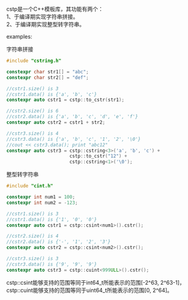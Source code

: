 cstp是一个C++模板库，其功能有两个：  
1、于编译期实现字符串拼接。  
2、于编译期实现整型转字符串。  

examples:

字符串拼接
```cpp
#include "cstring.h"

constexpr char str1[] = "abc";
constexpr char str2[] = "def";

//cstr1.size() is 3
//cstr1.data() is {'a', 'b', 'c'}
constexpr auto cstr1 = cstp::to_cstr(str1);

//cstr2.size() is 6
//cstr2.data() is {'a', 'b', 'c', 'd', 'e', 'f'}
constexpr auto cstr2 = cstr1 + str2;

//cstr3.size() is 4
//cstr3.data() is {'a', 'b', 'c', '1', '2', '\0'}
//cout << cstr3.data(); print "abc12"
constexpr auto cstr3 = cstp::cstring<3>('a', 'b', 'c') + 
                       cstp::to_cstr("12") +
                       cstp::cstring<1>('\0');

```


整型转字符串

```cpp
#include "cint.h"

constexpr int num1 = 100;
constexpr int num2 = -123;

//cstr1.size() is 3
//cstr1.data() is {'1', '0', '0'}
constexpr auto cstr1 = cstp::csint<num1>().cstr();

//cstr2.size() is 4
//cstr2.data() is {'-', '1', '2', '3'}
constexpr auto cstr2 = cstp::csint<num2>().cstr();

//cstr3.size() is 3
//cstr3.data() is {'9', '9', '9'}
constexpr auto cstr3 = cstp::cuint<999ULL>().cstr();
```

cstp::csint能够支持的范围等同于int64_t所能表示的范围[-2^63, 2^63-1]，  
cstp::cuint能够支持的范围等同于uint64_t所能表示的范围[0, 2^64]。
